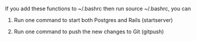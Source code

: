 If you add these functions to ~/.bashrc then run source ~/.bashrc, you can

1. Run one command to start both Postgres and Rails (startserver)

2. Run one command to push the new changes to Git (gitpush)
